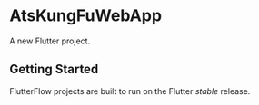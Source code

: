 # AtsKungFuWebApp

A new Flutter project.

## Getting Started

FlutterFlow projects are built to run on the Flutter _stable_ release.
